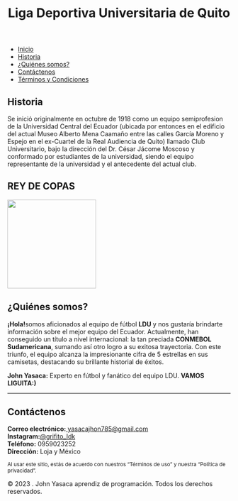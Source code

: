 <!DOCTYPE html>
<html>
<head>
  <meta charset="UTF-8">
  <meta name="viewport" content="width=device-width, initial-scale=1.0">
    <title>LDU</title>
</head>
<body>
    <header>
        <h1>Liga Deportiva Universitaria de Quito</h1>
    </header>
    <nav>
        <ul>
            <li><a href="#seccion1">Inicio</a></li>
            <li><a href="#seccion2">Historia</a></li>
            <li><a href="#seccion3">¿Quiénes somos?</a></li>
            <li><a href="#seccion4">Contáctenos</a></li>
            <li><a href="#seccion5">Términos y Condiciones </a></li>     
        </ul>
    </nav>
    <section id="seccion1">
    </section>
    <section id="seccion2">
        <h2>Historia</h2>
        <p>
            Se inició originalmente en octubre de 1918 como un equipo semiprofesion de la Universidad Central del Ecuador (ubicada por entonces en el edificio del actual Museo Alberto Mena Caamaño entre las calles García Moreno y Espejo en el ex-Cuartel de la Real Audiencia de Quito) llamado Club Universitario, bajo la dirección del Dr. César Jácome Moscoso y conformado por estudiantes de la universidad, siendo el equipo representante de la universidad y el antecedente del actual club.
        </p>
        <h2>REY DE COPAS</h2>
        <img width="200px" src="Liga_Deportiva_Universitaria.png">
    </section>
    <section id="seccion3">
        <h2>¿Quiénes somos?</h2>
        <p>
            <b>¡Hola!</b>somos aficionados al equipo de fútbol <strong>LDU</strong> y nos gustaría brindarte información sobre el mejor equipo del Ecuador. Actualmente, han conseguido un título a nivel internacional: la tan preciada <strong>CONMEBOL Sudamericana</strong>, sumando así otro logro a su exitosa trayectoria. Con este triunfo, el equipo alcanza la impresionante cifra de 5 estrellas en sus camisetas, destacando su brillante historial de éxitos. <br>
        </p>
        <p>
            <b>John Yasaca:</b> Experto en fútbol y fanático del equipo LDU. <b>VAMOS LIGUITA:)</b><br>
        </p>
    </section>
  <hr>
    <section id="seccion4">
        <h2>Contáctenos</h2>
        <p>
            <b>Correo electrónico:</b><a href="mailto:yasacajhon785@gmail.com"> yasacajhon785@gmail.com</a><br> 
          <b>Instagram:</b><a href="https://instagram.com/grifito_idk?igshid=OGQ5ZDc2ODk2ZA=="target="_blank">@grifito_Idk</a></br>
            <b>Teléfono:</b> 0959023252<br>
            <b>Dirección:</b> Loja y México<br>
        </p>
    </section>
      <section id="seccion5">
        <p>
          <small>Al usar este sitio, estás de acuerdo con nuestros “Términos de uso” y nuestra “Política de privacidad”.</small>
        </p>
    </section>
      <footer>
        <p>&copy; 2023 . 
          John Yasaca aprendiz de programación. Todos los derechos reservados.</p>
  </footer>
</body>
</html>
